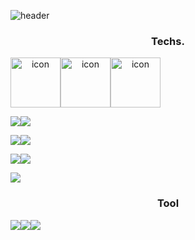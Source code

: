 ![header](https://capsule-render.vercel.app/api?type=waving&color=3b587f&height=180&section=header&text=%20Sejong&nbsp;Park&fontSize=40&fadeIn&fontAlignY=36&fontColor=000000)
<h3 align="center">Techs.</h3>

<p align="center" style="display: flex; align-items: flex-start;">
  <img src="https://techstack-generator.vercel.app/react-icon.svg" alt="icon" width="80" height="80" />
  <img src="https://techstack-generator.vercel.app/js-icon.svg" alt="icon" width="80" height="80" />
  <img src="https://techstack-generator.vercel.app/ts-icon.svg" alt="icon" width="80" height="80" />
</p>

<p align="center" style="display: flex; align-items: flex-start;">
  <img src="https://img.shields.io/badge/html5-3b587f?style=for-the-badge&logo=html5&logoColor=white">
  <img src="https://img.shields.io/badge/css3-3b587f?style=for-the-badge&logo=css3&logoColor=white">
</p>
<p align="center" style="display: flex; align-items: flex-start;">
  <img src="https://img.shields.io/badge/recoil-3b587f?style=for-the-badge&logo=recoil&logoColor=white">
  <img src="https://img.shields.io/badge/mobx-3b587f?style=for-the-badge&logo=mobx&logoColor=white">
</p>
<p align="center" style="display: flex; align-items: flex-start;">
  <img src="https://img.shields.io/badge/tailwind-3b587f?style=for-the-badge&logo=tailwindcss&logoColor=white">
  <img src="https://img.shields.io/badge/styledcomponents-3b587f?style=for-the-badge&logo=styledcomponents&logoColor=white">
</p>
<p align="center" style="display: flex; align-items: flex-start;">
  <img src="https://img.shields.io/badge/docker-3b587f?style=for-the-badge&logo=docker&logoColor=white">
</p>

  
<h3 align="center">Tool</h3>
<p align="center" style="display: flex; align-items: flex-start;">
  <img src="https://img.shields.io/badge/vscode-3b587f?style=for-the-badge&logo=visualstudiocode&logoColor=white">
  <img src="https://img.shields.io/badge/figma-3b587f?style=for-the-badge&logo=figma&logoColor=white">
   <img src="https://img.shields.io/badge/slack-3b587f?style=for-the-badge&logo=slack&logoColor=white">
</p>
